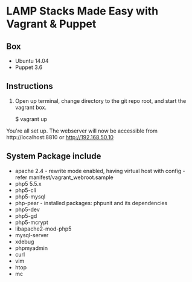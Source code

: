 # LAMP Stacks Made Easy with Vagrant & Puppet

## Box
* Ubuntu 14.04
* Puppet 3.6

## Instructions
1. Open up terminal, change directory to the git repo root, and start the vagrant box.

    $ vagrant up

You're all set up. The webserver will now be accessible from http://localhost:8810 or http://192.168.50.10

## System Package include
* apache 2.4 - rewrite mode enabled, having virtual host with config - refer manifest/vagrant_webroot.sample
* php5 5.5.x
* php5-cli
* php5-mysql
* php-pear - installed packages: phpunit and its dependencies
* php5-dev
* php5-gd
* php5-mcrypt
* libapache2-mod-php5
* mysql-server
* xdebug
* phpmyadmin
* curl
* vim
* htop
* mc
